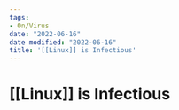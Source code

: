```yaml
---
tags:
- On/Virus
date: "2022-06-16"
date modified: "2022-06-16"
title: '[[Linux]] is Infectious'
---
```


# [[Linux]] is Infectious

